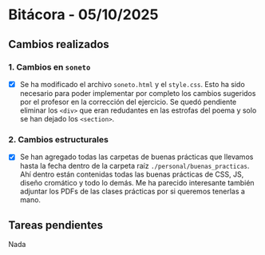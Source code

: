 # Bitácora - 05/10/2025

## Cambios realizados

### 1. Cambios en `soneto`
-[x] Se ha modificado el archivo `soneto.html` y el `style.css`. Esto ha sido necesario para poder implementar por completo los cambios sugeridos por el profesor en la corrección del ejercicio. Se quedó pendiente eliminar los `<div>` que eran redudantes en las estrofas del poema y solo se han dejado los `<section>`. 

### 2. Cambios estructurales
- [x] Se han agregado todas las carpetas de buenas prácticas que llevamos hasta la fecha dentro de la carpeta raíz `./personal/buenas_practicas`. Ahí dentro están contenidas todas las buenas prácticas de CSS, JS, diseño cromático y todo lo demás. Me ha parecido interesante también adjuntar los PDFs de las clases prácticas por si queremos tenerlas a mano.


## Tareas pendientes

Nada